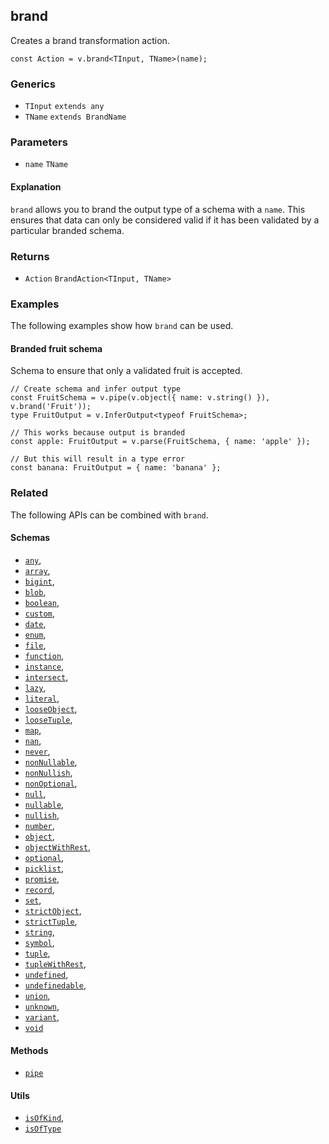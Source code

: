 brand
-----

Creates a brand transformation action.

    const Action = v.brand<TInput, TName>(name);
    

### Generics

*   `TInput` `extends any`
*   `TName` `extends BrandName`

### Parameters

*   `name` `TName`

#### Explanation

`brand` allows you to brand the output type of a schema with a `name`. This ensures that data can only be considered valid if it has been validated by a particular branded schema.

### Returns

*   `Action` `BrandAction<TInput, TName>`

### Examples

The following examples show how `brand` can be used.

#### Branded fruit schema

Schema to ensure that only a validated fruit is accepted.

    // Create schema and infer output type
    const FruitSchema = v.pipe(v.object({ name: v.string() }), v.brand('Fruit'));
    type FruitOutput = v.InferOutput<typeof FruitSchema>;
    
    // This works because output is branded
    const apple: FruitOutput = v.parse(FruitSchema, { name: 'apple' });
    
    // But this will result in a type error
    const banana: FruitOutput = { name: 'banana' };
    

### Related

The following APIs can be combined with `brand`.

#### Schemas

*   [`any`](any.md),
*   [`array`](array.md),
*   [`bigint`](bigint.md),
*   [`blob`](blob.md),
*   [`boolean`](boolean.md),
*   [`custom`](custom.md),
*   [`date`](date.md),
*   [`enum`](enum.md),
*   [`file`](file.md),
*   [`function`](function.md),
*   [`instance`](instance.md),
*   [`intersect`](intersect.md),
*   [`lazy`](lazy.md),
*   [`literal`](literal.md),
*   [`looseObject`](looseObject.md),
*   [`looseTuple`](looseTuple.md),
*   [`map`](map.md),
*   [`nan`](nan.md),
*   [`never`](never.md),
*   [`nonNullable`](nonNullable.md),
*   [`nonNullish`](nonNullish.md),
*   [`nonOptional`](nonOptional.md),
*   [`null`](null.md),
*   [`nullable`](nullable.md),
*   [`nullish`](nullish.md),
*   [`number`](number.md),
*   [`object`](object.md),
*   [`objectWithRest`](objectWithRest.md),
*   [`optional`](optional.md),
*   [`picklist`](picklist.md),
*   [`promise`](promise.md),
*   [`record`](record.md),
*   [`set`](set.md),
*   [`strictObject`](strictObject.md),
*   [`strictTuple`](strictTuple.md),
*   [`string`](string.md),
*   [`symbol`](symbol.md),
*   [`tuple`](tuple.md),
*   [`tupleWithRest`](tupleWithRest.md),
*   [`undefined`](undefined.md),
*   [`undefinedable`](undefinedable.md),
*   [`union`](union.md),
*   [`unknown`](unknown.md),
*   [`variant`](variant.md),
*   [`void`](void.md)

#### Methods

*   [`pipe`](pipe.md)

#### Utils

*   [`isOfKind`](isOfKind.md),
*   [`isOfType`](isOfType.md)